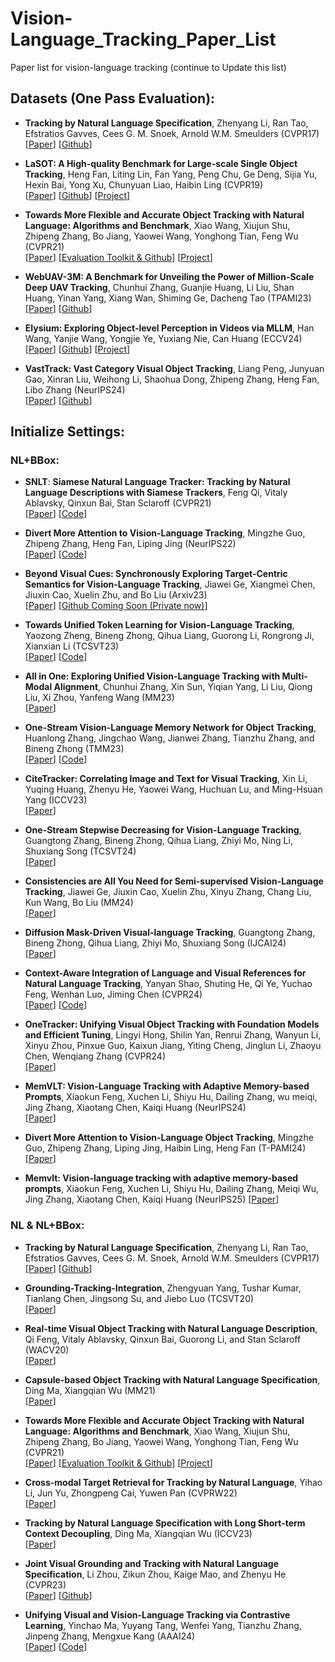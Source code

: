 # Vision-Language_Tracking_Paper_List
Paper list for vision-language tracking (continue to Update this list)

## Datasets (One Pass Evaluation):
* **Tracking by Natural Language Specification**, Zhenyang Li, Ran Tao, Efstratios Gavves, Cees G. M. Snoek, Arnold W.M. Smeulders (CVPR17)  
[[Paper](http://openaccess.thecvf.com/content_cvpr_2017/papers/Li_Tracking_by_Natural_CVPR_2017_paper.pdf)]
[[Github](https://github.com/QUVA-Lab/lang-tracker)] 

* **LaSOT: A High-quality Benchmark for Large-scale Single Object Tracking**, Heng Fan, Liting Lin, Fan Yang, Peng Chu, Ge Deng, Sijia Yu, Hexin Bai, Yong Xu, Chunyuan Liao, Haibin Ling (CVPR19)  
[[Paper](https://arxiv.org/abs/1809.07845)]
[[Github](https://github.com/HengLan/LaSOT_Evaluation_Toolkit)] 
[[Project](http://vision.cs.stonybrook.edu/~lasot/)]

* **Towards More Flexible and Accurate Object Tracking with Natural Language: Algorithms and Benchmark**, Xiao Wang, Xiujun Shu, Zhipeng Zhang, Bo Jiang, Yaowei Wang, Yonghong Tian, Feng Wu (CVPR21)  
[[Paper](https://arxiv.org/pdf/2103.16746.pdf)]
[[Evaluation Toolkit & Github](https://github.com/wangxiao5791509/TNL2K_evaluation_toolkit)]
[[Project](https://sites.google.com/view/langtrackbenchmark/)] 

* **WebUAV-3M: A Benchmark for Unveiling the Power of Million-Scale Deep UAV Tracking**, Chunhui Zhang, Guanjie Huang, Li Liu, Shan Huang, Yinan Yang, Xiang Wan, Shiming Ge, Dacheng Tao (TPAMI23)  
[[Paper](https://ieeexplore.ieee.org/document/10004511)]
[[Github](https://github.com/983632847/WebUAV-3M)] 


* **Elysium: Exploring Object-level Perception in Videos via MLLM**, Han Wang, Yanjie Wang, Yongjie Ye, Yuxiang Nie, Can Huang (ECCV24)  
[[Paper](https://arxiv.org/abs/2403.16558)]
[[Github](https://github.com/Hon-Wong/Elysium)] 
[[Project](https://hon-wong.github.io/Elysium/)]



* **VastTrack: Vast Category Visual Object Tracking**, Liang Peng, Junyuan Gao, Xinran Liu, Weihong Li, Shaohua Dong, Zhipeng Zhang, Heng Fan, Libo Zhang (NeurIPS24)  
[[Paper](https://arxiv.org/abs/2403.03493)]
[[Github](https://github.com/HengLan/VastTrack)] 



## Initialize Settings:

### NL+BBox:
* **SNLT**: **Siamese Natural Language Tracker: Tracking by Natural Language Descriptions with Siamese Trackers**, Feng Qi, Vitaly Ablavsky, Qinxun Bai, Stan Sclaroff (CVPR21)   
[[Paper](https://arxiv.org/pdf/1912.02048.pdf)] 
[[Code](https://github.com/fredfung007/snlt)]



* **Divert More Attention to Vision-Language Tracking**, Mingzhe Guo, Zhipeng Zhang, Heng Fan, Liping Jing (NeurIPS22)  
[[Paper](https://arxiv.org/abs/2207.01076)] 
[[Code](https://github.com/JudasDie/SOTS)]



* **Beyond Visual Cues: Synchronously Exploring Target-Centric Semantics for Vision-Language Tracking**, Jiawei Ge, Xiangmei Chen, Jiuxin Cao, Xuelin Zhu, and Bo Liu (Arxiv23)  
[[Paper](https://arxiv.org/abs/2311.17085)]
[[Github Coming Soon (Private now)](https://github.com/PeterBishop0/SATracker)]

* **Towards Unified Token Learning for Vision-Language Tracking**, Yaozong Zheng, Bineng Zhong, Qihua Liang, Guorong Li, Rongrong Ji, Xianxian Li (TCSVT23)  
[[Paper](https://ieeexplore.ieee.org/abstract/document/10208210)]
[[Code](https://github.com/Azong-HQU/MMTrack)]

* **All in One: Exploring Unified Vision-Language Tracking with Multi-Modal Alignment**, Chunhui Zhang, Xin Sun, Yiqian Yang, Li Liu, Qiong Liu, Xi Zhou, Yanfeng Wang (MM23)  
[[Paper](https://dl.acm.org/doi/10.1145/3581783.3611803)] 

* **One-Stream Vision-Language Memory Network for Object Tracking**, Huanlong Zhang, Jingchao Wang, Jianwei Zhang, Tianzhu Zhang, and Bineng Zhong (TMM23)  
[[Paper](https://ieeexplore.ieee.org/document/10149530)]
[[Code](https://github.com/wjc0602/OVLM)]

* **CiteTracker: Correlating Image and Text for Visual Tracking**, Xin Li, Yuqing Huang, Zhenyu He, Yaowei Wang, Huchuan Lu, and Ming-Hsuan Yang (ICCV23)  
[[Paper](https://openaccess.thecvf.com/content/ICCV2023/papers/Li_CiteTracker_Correlating_Image_and_Text_for_Visual_Tracking_ICCV_2023_paper.pdf)] 



* **One-Stream Stepwise Decreasing for Vision-Language Tracking**, Guangtong Zhang, Bineng Zhong, Qihua Liang, Zhiyi Mo, Ning Li, Shuxiang Song (TCSVT24)  
[[Paper](https://ieeexplore.ieee.org/abstract/document/10510485)]


* **Consistencies are All You Need for Semi-supervised Vision-Language Tracking**, Jiawei Ge, Jiuxin Cao, Xuelin Zhu, Xinyu Zhang, Chang Liu, Kun Wang, Bo Liu (MM24)  
[[Paper](https://dl.acm.org/doi/10.1145/3664647.3680657)]

* **Diffusion Mask-Driven Visual-language Tracking**, Guangtong Zhang, Bineng Zhong, Qihua Liang, Zhiyi Mo, Shuxiang Song (IJCAI24)  
[[Paper](https://www.ijcai.org/proceedings/2024/0183.pdf)]

* **Context-Aware Integration of Language and Visual References for Natural Language Tracking**, Yanyan Shao, Shuting He, Qi Ye, Yuchao Feng, Wenhan Luo, Jiming Chen (CVPR24)  
[[Paper](https://arxiv.org/abs/2403.19975)]
[[Code](https://github.com/twotwo2/QueryNLT)]

* **OneTracker: Unifying Visual Object Tracking with Foundation Models and Efficient Tuning**, Lingyi Hong, Shilin Yan, Renrui Zhang, Wanyun Li, Xinyu Zhou, Pinxue Guo, Kaixun Jiang, Yiting Cheng, Jinglun Li, Zhaoyu Chen, Wenqiang Zhang (CVPR24)  
[[Paper](https://arxiv.org/pdf/2403.09634.pdf)]


* **MemVLT: Vision-Language Tracking with Adaptive Memory-based Prompts**, Xiaokun Feng, Xuchen Li, Shiyu Hu, Dailing Zhang, wu meiqi, Jing Zhang, Xiaotang Chen, Kaiqi Huang (NeurIPS24)  
[[Paper](https://nips.cc/virtual/2024/poster/94643)]


* **Divert More Attention to Vision-Language Object Tracking**, Mingzhe Guo, Zhipeng Zhang, Liping Jing, Haibin Ling, Heng Fan (T-PAMI24)  
[[Paper](https://ieeexplore.ieee.org/abstract/document/10547435)]


* **Memvlt: Vision-language tracking with adaptive memory-based prompts**, Xiaokun Feng, Xuchen Li, Shiyu Hu, Dailing Zhang, Meiqi Wu, Jing Zhang, Xiaotang Chen, Kaiqi Huang (NeurIPS25)
[[Paper](https://proceedings.neurips.cc/paper_files/paper/2024/hash/1af3e0bf5905e33789979f666c31192d-Abstract-Conference.html)]


### NL & NL+BBox:
* **Tracking by Natural Language Specification**, Zhenyang Li, Ran Tao, Efstratios Gavves, Cees G. M. Snoek, Arnold W.M. Smeulders (CVPR17)  
[[Paper](http://openaccess.thecvf.com/content_cvpr_2017/papers/Li_Tracking_by_Natural_CVPR_2017_paper.pdf)]
[[Github](https://github.com/QUVA-Lab/lang-tracker)] 


* **Grounding-Tracking-Integration**, Zhengyuan Yang, Tushar Kumar, Tianlang Chen, Jingsong Su, and Jiebo Luo (TCSVT20)  
[[Paper](https://arxiv.org/abs/1912.06316)]

* **Real-time Visual Object Tracking with Natural Language Description**, Qi Feng, Vitaly Ablavsky, Qinxun Bai, Guorong Li, and Stan Sclaroff (WACV20)  
[[Paper](https://arxiv.org/abs/1912.06316)]



* **Capsule-based Object Tracking with Natural Language Specification**, Ding Ma, Xiangqian Wu (MM21)  
[[Paper](https://dl.acm.org/doi/abs/10.1145/3474085.3475349)]
 
* **Towards More Flexible and Accurate Object Tracking with Natural Language: Algorithms and Benchmark**, Xiao Wang, Xiujun Shu, Zhipeng Zhang, Bo Jiang, Yaowei Wang, Yonghong Tian, Feng Wu (CVPR21)  
[[Paper](https://arxiv.org/pdf/2103.16746.pdf)]
[[Evaluation Toolkit & Github](https://github.com/wangxiao5791509/TNL2K_evaluation_toolkit)]
[[Project](https://sites.google.com/view/langtrackbenchmark/)] 



* **Cross-modal Target Retrieval for Tracking by Natural Language**, Yihao Li, Jun Yu, Zhongpeng Cai, Yuwen Pan (CVPRW22)  
[[Paper](https://openaccess.thecvf.com/content/CVPR2022W/ODRUM/papers/Li_Cross-Modal_Target_Retrieval_for_Tracking_by_Natural_Language_CVPRW_2022_paper.pdf)]


* **Tracking by Natural Language Specification with Long Short-term Context Decoupling**, Ding Ma, Xiangqian Wu (ICCV23)  
[[Paper](https://openaccess.thecvf.com/content/ICCV2023/papers/Ma_Tracking_by_Natural_Language_Specification_with_Long_Short-term_Context_Decoupling_ICCV_2023_paper.pdf)]

* **Joint Visual Grounding and Tracking with Natural Language Specification**, Li Zhou, Zikun Zhou, Kaige Mao, and Zhenyu He (CVPR23)  
[[Paper](https://arxiv.org/abs/2303.12027)]
[[Github](https://github.com/lizhou-cs/JointNLT)] 



* **Unifying Visual and Vision-Language Tracking via Contrastive Learning**, Yinchao Ma, Yuyang Tang, Wenfei Yang, Tianzhu Zhang, Jinpeng Zhang, Mengxue Kang (AAAI24)  
[[Paper](https://dl.acm.org/doi/10.1145/3664647.3680657)]
[[Code](https://github.com/OpenSpaceAI/UVLTrack)]




